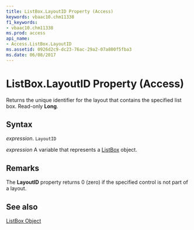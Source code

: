 ```yaml
---
title: ListBox.LayoutID Property (Access)
keywords: vbaac10.chm11338
f1_keywords:
- vbaac10.chm11338
ms.prod: access
api_name:
- Access.ListBox.LayoutID
ms.assetid: 0926d2c9-dc23-76ac-29a2-07a800f5fba3
ms.date: 06/08/2017
---
```



# ListBox.LayoutID Property (Access)

Returns the unique identifier for the layout that contains the specified list box. Read-only  **Long**.


## Syntax

 _expression_. `LayoutID`

 _expression_ A variable that represents a [ListBox](Access.ListBox.md) object.


## Remarks

The  **LayoutID** property returns 0 (zero) if the specified control is not part of a layout.


## See also


[ListBox Object](Access.ListBox.md)

